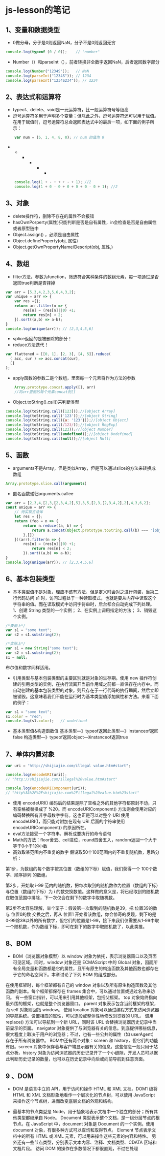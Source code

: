 # js-lesson的笔记
## 1、变量和数据类型
* 0做分母，分子是0则返回NaN，分子不是0则返回无穷
``` javascript
console.log(typeof (0 / 0));    // "number" 
```
* Number（）和parseInt（），前者转换非全数字返回NaN，后者返回数字部分
```javascript
console.log(Number("1234S"));   // NaN
console.log(parseInt("1234S")); // 1234
console.log(parseInt("1234S234")); // 1234
```

## 2、表达式和运算符
* typeof、delete、void是一元运算符，比一般运算符号等级高
* 逗号运算符多用于声明多个变量；但除此之外，逗号运算符还可以用于赋值。在用于赋值时，逗号运算符总会返回表达式中的最后一项，如下面的例子所示：
```javascript
	var num = (5, 1, 4, 8, 0); // num 的值为 0
```
* + - + - + 
```javascript
	console.log(1 + - + + + - + 1); //2
	console.log(1 + 0 - 0 + 0 + 0 + 0 - 0 + 1); //2
```

## 3、对象
* delete操作符，删除不存在的属性不会报错
* hasOwnPorperty(属性)只能判断是否是自有属性，in会检查是否是自由属性或者原型链中
* Object.assign() ，必须是自由属性
* Object.defineProperty(obj, 属性)
* Object.getOwnPropertyName/Descript(obj, 属性,)

## 4、数组
* filter方法，参数为function，筛选符合某种条件的数组元素，每一项通过是否返回true判断是否择掉
```javascript
var arr = [5,3,4,2,3,5,6,4,3,2];
var unique = arr => {
    var res ={};
    return arr.filter(n => {
        res[n] = (res[n]||0) +1;
        return res[n] < 2;
    }).sort((a,b) => a-b);
}
console.log(unique(arr)); // [2,3,4,5,6]
```
* splice返回的是被删除的部分！
* reduce方法迭代！
```javascript
var flattened = [[0, 1], [2, 3], [4, 5]].reduce(
  ( acc, cur ) => acc.concat(cur),
  []
);
```
* apply函数的参数二是个数组，里面每一个元素将作为方法的参数
```javascript
	Array.prototype.concat.apply([], arr)
	//将arr里面的每个元素concat到[]
```
* Object.toString().call()来判断类型
```javascript
console.log(toString.call([123]));//[object Array]  
console.log(toString.call('123'));//[object String]  
console.log(toString.call({a: '123'}));//[object Object]  
console.log(toString.call(/123/));//[object RegExp]  
console.log(toString.call(123));//[object Number]  
console.log(toString.call(undefined));//[object Undefined]  
console.log(toString.call(null));//[object Null]   
```

## 5、函数
* arguments不是Array，但是类似Array，但是可以通过slice的方法来转换成数组
```javascript
Array.prototype.slice.call(arguments)
```
* 匿名函数递归arguments.callee
```javascript
var arr = [2,3,4,[2,3,[2,3,4,2],5],3,5,[2,3,[2,3,4,2],2],4,3,6,2];
const unique = arr => {
    // 待实现方法体
    let res = {};
    return (foo = n => {
        return n.reduce((a, b) => {
            return a.concat(Object.prototype.toString.call(b) === '[object Array]' ? foo(b) : b)
        },[])
    })(arr).filter(n => {
        res[n] = (res[n]||0) +1;
            return res[n] < 2;
        }).sort((a,b) => a-b);
}
console.log(unique(arr)); // [2,3,4,5,6]
```

## 6、基本包装类型
* 基本类型值不是对象，理应不该有方法，但是定义时会对之进行包装，当第二行代码访问 s1 时，访问过程处于一种读取模式，也就是要从内存中读取这个字符串的值。而在读取模式中访问字符串时，后台都会自动完成下列处理。
1、创建 String 类型的一个实例；
2、在实例上调用指定的方法；
3、销毁这个实例。
```javascript
/*表面上*/
var s1 = "some text";
var s2 = s1.substring(2);

/*实际上*/
var s1 = new String("some text");
var s2 = s1.substring(2);
s1 = null;
```
布尔值和数字同样适用。

* 引用类型与基本包装类型的主要区别就是对象的生存期。使用 new 操作符创建的引用类型的实例，在执行流离开当前作用域之前都一直保存在内存中。而自动创建的基本包装类型的对象，则只存在于一行代码的执行瞬间，然后立即被销毁。这意味着我们不能在运行时为基本类型值添加属性和方法。来看下面的例子：

```javascript
var s1 = "some text";
s1.color = "red";
console.log(s1.color);   // undefined
```

* 基本类型值&构造函数值
基本类型—》typeof返回此类型—》instanceof返回false
构造类型—》typeof返回object—》instanceof返回true

## 7、单体内置对象
```javascript
var uri = "http://shijiajie.com/illegal value.htm#start";

console.log(encodeURI(uri));
// "http://shijiajie.com/illegal%20value.htm#start"

console.log(encodeURIComponent(uri));
// "http%3A%2F%2Fshijiajie.com%2Fillegal%20value.htm%23start"
```
* 使用 encodeURI() 编码后的结果是除了空格之外的其他字符都原封不动，只有空格被替换成了 %20。而 encodeURIComponent() 方法则会使用对应的编码替换所有非字母数字字符。这也正是可以对整个 URI 使用 encodeURI()，而只能对附加在现有 URI 后面的字符串使用 encodeURIComponent() 的原因所在。
* eval方法接受一个字符串，解析成要执行的命令语句
* Math的方法：floor舍去、ceil进位，round四舍五入，random返回一个大于等于0小于1的小数
* 高效取某范围内不重复的数字
假设取50个100范围内的不重复随机数，思路分析：

第1步，为数组的每个数字按其位置（数组的下标）赋值，我们获得一个 100个数字、顺序排列 的数组。

第2步，开始取 i-99 范内的随机数，把每次取到的随机数作为位置（数组的下标）与位置（数组的下标）为 i 的数交换数值。这样做的意义是，将已经取到的随机数在取值范围中排除，下一次仅会在剩下的数字中取随机数。

第2步不太容易理解，举个栗子：假设第一次取到的随机数是39，把 位置39的数 与 位置0的数 交换之后，再从 位置1 开始看该数组，你会惊奇的发现，剩下的是0-99除39以外的所有数字，但它们的位置是1-99，接下来我们仅需要从1-99中取一个随机数，作为数组下标，即可在剩下的数字中取随机数了，以此类推。

## 8、BOM
* BOM（浏览器对象模型）以 window 对象为依托，表示浏览器窗口以及页面可见区域。同时，window 对象还是 ECMAScript 中的 Global 对象，因而所有全局变量和函数都是它的属性，且所有原生的构造函数及其他函数也都存在于它的命名空间下。本章讨论了下列 BOM 的组成部分。

在使用框架时，每个框架都有自己的 window 对象以及所有原生构造函数及其他函数的副本。每个框架都保存在 frames 集合中，可以通过位置或通过名称来访问。
有一些窗口指针，可以用来引用其他框架，包括父框架。
top 对象始终指向最外围的框架，也就是整个浏览器窗口。
parent 对象表示包含当前框架的框架，而 self 对象则回指 window。
使用 location 对象可以通过编程方式来访问浏览器的导航系统。设置相应的属性，可以逐段或整体性地修改浏览器的 URL。
调用 replace() 方法可以导航到一个新 URL，同时该 URL 会替换浏览器历史记录中当前显示的页面。
navigator 对象提供了与浏览器有关的信息。到底提供哪些信息，很大程度上取决于用户的浏览器；不过，也有一些公共的属性（如 userAgent）存在于所有浏览器中。
BOM中还有两个对象：screen 和 history，但它们的功能有限。screen 对象中保存着与客户端显示器有关的信息，这些信息一般只用于站点分析。history 对象为访问浏览器的历史记录开了一个小缝隙，开发人员可以据此判断历史记录的数量，也可以在历史记录中向后或向前导航到任意页面。

## 9 、DOM
* DOM 是语言中立的 API，用于访问和操作 HTML 和 XML 文档。DOM1 级将 HTML 和 XML 文档形象地看作一个层次化的节点树，可以使用 JavaScript 来操作这个节点树，进而改变底层文档的外观和结构。

* 最基本的节点类型是 Node，用于抽象地表示文档中一个独立的部分；所有其他类型都继承自 Node。
Document 类型表示整个文档，是一组分层节点的根节点。在 JavaScript 中，document 对象是 Document 的一个实例。使用 document 对象，有很多种方式可以查询和取得节点。
Element 节点表示文档中的所有 HTML 或 XML 元素，可以用来操作这些元素的内容和特性。
另外还有一些节点类型，分别表示文本内容、注释、文档类型、CDATA 区域和文档片段。
访问 DOM 的操作在多数情况下都很直观，不过在处理 <script> 和 <style> 元素时还是存在一些复杂性。由于这两个元素分别包含脚本和样式信息，因此浏览器通常会将它们与其他元素区别对待。这些区别导致了在针对这些元素使用 innerHTML 时，以及在创建新元素时的一些问题。

* 理解 DOM 的关键，就是理解 DOM 对性能的影响。DOM 操作往往是 JavaScript 程序中开销最大的部分，而因访问 NodeList 导致的问题为最多。NodeList 对象都是“动态的”，这就意味着每次访问 NodeList 对象，都会运行一次查询。有鉴于此，最好的办法就是尽量减少 DOM 操作。